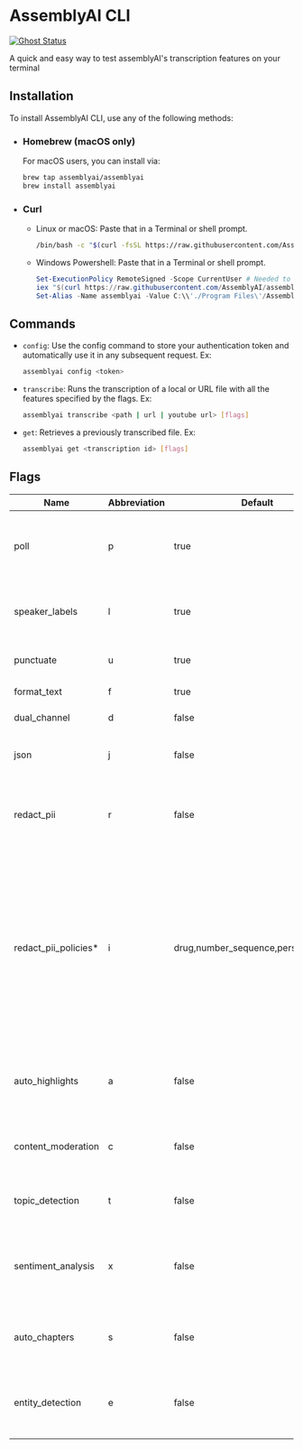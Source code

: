 # AssemblyAI CLI

[![Ghost Status](https://img.shields.io/badge/Homebrew-FBB040.svg?style=for-the-badge&logo=Homebrew&logoColor=black)](https://assemblyai.com)

A quick and easy way to test assemblyAI's transcription features on your terminal

## Installation

To install AssemblyAI CLI, use any of the following methods:

- ### Homebrew (macOS only)

  For macOS users, you can install via:

    ``` bash
    brew tap assemblyai/assemblyai
    brew install assemblyai
    ```

- ### Curl
  
  - Linux or macOS:
    Paste that in a Terminal or shell prompt.

      ``` bash
      /bin/bash -c "$(curl -fsSL https://raw.githubusercontent.com/AssemblyAI/assemblyai-cli/main/install.sh)"
      ```

  - Windows Powershell:
    Paste that in a Terminal or shell prompt.

      ``` PowerShell
      Set-ExecutionPolicy RemoteSigned -Scope CurrentUser # Needed to run a remote script the first time
      iex "$(curl https://raw.githubusercontent.com/AssemblyAI/assemblyai-cli/main/install.ps1)"
      Set-Alias -Name assemblyai -Value C:\\'./Program Files\'/AssemblyAI/assemblyai-exe # Needed to add the alias of the command
      ```

## Commands

- `config`: Use the config command to store your authentication token and automatically use it in any subsequent request.
Ex:

  ``` bash
  assemblyai config <token>
  ```

- `transcribe`: Runs the transcription of a local or URL file with all the features specified by the flags.
  Ex:

  ``` bash
  assemblyai transcribe <path | url | youtube url> [flags]
  ```

- `get`: Retrieves a previously transcribed file.
  Ex:

  ``` bash
  assemblyai get <transcription id> [flags]
  ```

## Flags

| Name | Abbreviation | Default | Description |
 |--|--|--|--|
|poll|p|true|The CLI will poll the transcription every 3 seconds until it's complete.|
|speaker_labels|l|true|Automatically detect the number of speakers in the file.|
|punctuate|u|true|Enable automatic punctuation|
|format_text|f|true|Enable text formatting|
|dual_channel|d|false|Enable dual channel|
|json|j|false|If true, the CLI will output the JSON. |
|redact_pii|r|false|Remove personally identifiable information from the transcription.|
|redact_pii_policies*|i|drug,number_sequence,person_name*|The list of PII policies to redact (source), comma-separated. Required if the redact_pii flag is true, with the default value including drugs, number sequences, and person names. |
|auto_highlights|a|false|Automatically detect important phrases and words in the text.|
|content_moderation|c|false|Detect if sensitive content is spoken in the file.|
|topic_detection|t|false|Label the topics that are spoken in the file.|
|sentiment_analysis|x|false|Detect the sentiment of each sentence of speech spoken in the file.|
|auto_chapters|s|false|A "summary over time" for the audio file transcribed.|
|entity_detection|e|false|Identify a wide range of entities that are spoken in the audio file.|

